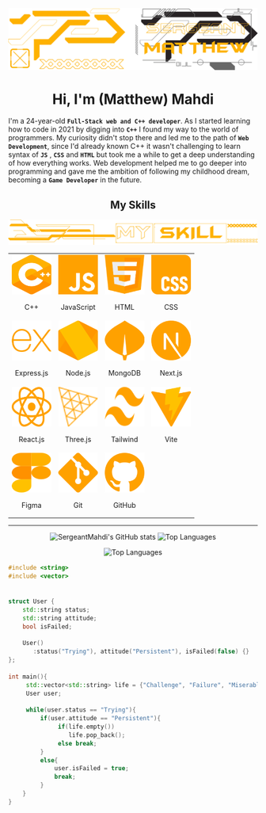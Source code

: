 <img src="./cdn/banners/BannerMatthew2.webp" alt="Main banner">

<h1 align="center">
      Hi, I'm (Matthew) Mahdi
</h1>

<p>
   I'm a 24-year-old <strong><code>Full-Stack web and C++ developer</code></strong>. As I started learning how to code in 2021 by digging into <strong><code>C++</code></strong>
   I found my way to the world of programmers. My curiosity didn't stop there and led me to the path of <strong><code>Web Development</code></strong>, since I'd already known C++ it wasn't challenging to learn syntax of <strong><code>JS</code></strong>
   , <strong><code>CSS</code></strong> and <strong><code>HTML</code></strong>
   but took me a while to get a deep understanding of how everything works.
   Web development helped me to go deeper into programming and gave me the ambition of following my childhood dream, becoming a <strong><code>Game Developer</code></strong> in the future.
</p>

<!-- Skills -->

   <h2 align="center" >My Skills</h2>
   <img src="./cdn/banners/skillsBanner.webp" alt="Skills banner"> 

   <table align="center">
      <tr>
         <td align="center">
            <img width=80 height=80 src="./cdn/svgs/skills/cpp.svg" alt="C++">
            <p align="center">
               C++
            </p>
         </td>
         <td align="center">
            <img width=80 height=80 src="./cdn/svgs/skills/javascript.svg" alt="JavaScript">
            <p>
               JavaScript
            </p>
         </td>
         <td align="center">
            <img width=80 height=80 src="./cdn/svgs/skills/html5.svg" alt="HTML">
            <p align="center">
               HTML
            </p>
         </td>
         <td align="center">
            <img width=80 height=80 src="./cdn/svgs/skills/css.svg" alt="CSS">
            <p align="center">
               CSS
            </p>
         </td>
      </tr>
      <tr>
         <td align="center">
            <img width=80 height=80 src="./cdn/svgs/skills/expressjs.svg" alt="Express.js">
            <p align="center">
               Express.js
            </p>
         </td>
         <td align="center">
            <img width=80 height=80 src="./cdn/svgs/skills/nodejs.svg" alt="Node.js">
            <p align="center">
               Node.js
            </p>
         </td>
         <td align="center">
            <img width=80 height=80 src="./cdn/svgs/skills/mongodb.svg" alt="MongoDB">
            <p align="center">
               MongoDB
            </p>
         </td>
         <td align="center">
            <img width=80 height=80 src="./cdn/svgs/skills/nextjs.svg" alt="Next.js">
            <p align="center">
               Next.js
            </p>
         </td>
      </tr>
      <tr>
         <td align="center">
            <img width=80 height=80 src="./cdn/svgs/skills/react.svg" alt="React.js">
            <p align="center">
               React.js
            </p>
         </td>
         <td align="center">
            <img width=80 height=80 src="./cdn/svgs/skills/threejs.svg" alt="Three.js">
            <p align="center">
               Three.js
            </p>
         </td>
         <td align="center">
            <img width=80 height=80 src="./cdn/svgs/skills/tailwindcss.svg" alt="Tailwind">
            <p align="center">
               Tailwind
            </p>
         </td>
         <td align="center">
            <img width=80 height=80 src="./cdn/svgs/skills/vitejs.svg" alt="Vite">
            <p align="center">
               Vite
            </p>
         </td>
      </tr>
      <tr>
         <td align="center">
            <img width=80 height=80 src="./cdn/svgs/skills/figma.svg" alt="Figma">
            <p align="center">
               Figma
            </p>
         </td>
         <td align="center">
            <img width=80 height=80 src="./cdn/svgs/skills/git.svg" alt="Git">
            <p align="center">
               Git
            </p>
         </td>
         <td align="center">
            <img width=80 height=80 src="./cdn/svgs/skills/github.svg" alt="GitHub">
            <p align="center">
               GitHub
            </p>
         </td>
      </tr>
   </table>

<!-- GitHub Stats -->
---
<p align="center">
   <span>
      <img src="https://github-readme-stats.vercel.app/api?username=SergeantMahdi&show_icons=true&bg_color=00000000&icon_color=FFB100&text_color=FFB100&title_color=FFB100&hide_border=true&rank_icon=github" alt="SergeantMahdi's GitHub stats">
   </span>
   <span>
      <img src="https://github-readme-stats.vercel.app/api/top-langs/?username=SergeantMahdi&_progress=true&hide_progress=true&bg_color=00000000&icon_color=ffd600&text_color=FFB100&title_color=FFB100&hide_border=true" alt="Top Languages">
   </span>
</p>

<p align="center">
   <img  src="https://komarev.com/ghpvc/?username=SergeantMahdi&color=ffa100&style=for-the-badge" alt="Top Languages">
</p>

```cpp
#include <string>
#include <vector>


struct User {
    std::string status;
    std::string attitude;
    bool isFailed;

    User()
       :status("Trying"), attitude("Persistent"), isFailed(false) {}
};

int main(){
     std::vector<std::string> life = {"Challenge", "Failure", "Miserableness" };
     User user;

     while(user.status == "Trying"){
         if(user.attitude == "Persistent"){
              if(life.empty())
                 life.pop_back();
              else break;
         }
         else{
             user.isFailed = true;
             break;
         }
    }
}
```
